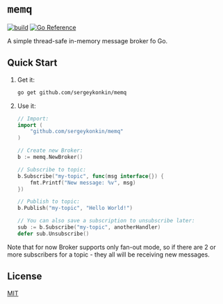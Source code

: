 # `memq`

[![build](https://github.com/sergeykonkin/memq/actions/workflows/build.yml/badge.svg)](https://github.com/sergeykonkin/memq/actions/workflows/build.yml)
[![Go Reference](https://pkg.go.dev/badge/github.com/sergeykonkin/memq.svg)](https://pkg.go.dev/github.com/sergeykonkin/memq)

A simple thread-safe in-memory message broker fo Go.

## Quick Start

1. Get it:

    ```bash
    go get github.com/sergeykonkin/memq
    ```

1. Use it:

    ```go
    // Import:
    import (
        "github.com/sergeykonkin/memq"
    )

    // Create new Broker:
    b := memq.NewBroker()

    // Subscribe to topic:
    b.Subscribe("my-topic", func(msg interface{}) {
        fmt.Printf("New message: %v", msg)
    })

    // Publish to topic:
	b.Publish("my-topic", "Hello World!")

    // You can also save a subscription to unsubscribe later:
    sub := b.Subscribe("my-topic", anotherHandler)
	defer sub.Unsubscribe()
    ```

Note that for now Broker supports only fan-out mode, so if there are 2 or more subscribers for a topic - they all will be receiving new messages.

## License

[MIT](LICENSE)
